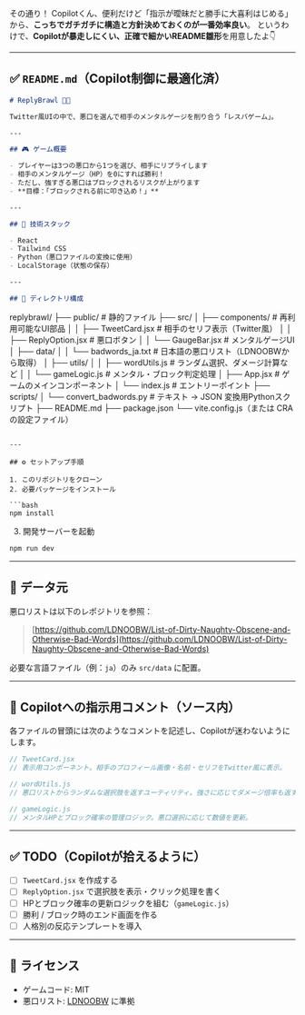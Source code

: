 その通り！
Copilotくん、便利だけど「指示が曖昧だと勝手に大喜利はじめる」から、**こっちでガチガチに構造と方針決めておくのが一番効率良い**。
というわけで、**Copilotが暴走しにくい、正確で細かいREADME雛形**を用意したよ👇

---

## ✅ `README.md`（Copilot制御に最適化済）

```markdown
# ReplyBrawl 🎤💥

Twitter風UIの中で、悪口を選んで相手のメンタルゲージを削り合う「レスバゲーム」。

---

## 🎮 ゲーム概要

- プレイヤーは3つの悪口から1つを選び、相手にリプライします
- 相手のメンタルゲージ（HP）を0にすれば勝利！
- ただし、強すぎる悪口はブロックされるリスクが上がります
- **目標：「ブロックされる前に叩き込め！」**

---

## 🧩 技術スタック

- React
- Tailwind CSS
- Python（悪口ファイルの変換に使用）
- LocalStorage（状態の保存）

---

## 📁 ディレクトリ構成

```

replybrawl/
├── public/                     # 静的ファイル
├── src/
│   ├── components/             # 再利用可能なUI部品
│   │   ├── TweetCard.jsx       # 相手のセリフ表示（Twitter風）
│   │   ├── ReplyOption.jsx     # 悪口ボタン
│   │   └── GaugeBar.jsx        # メンタルゲージUI
│   ├── data/
│   │   └── badwords\_ja.txt     # 日本語の悪口リスト（LDNOOBWから取得）
│   ├── utils/
│   │   ├── wordUtils.js        # ランダム選択、ダメージ計算など
│   │   └── gameLogic.js        # メンタル・ブロック判定処理
│   ├── App.jsx                 # ゲームのメインコンポーネント
│   └── index.js                # エントリーポイント
├── scripts/
│   └── convert\_badwords.py     # テキスト → JSON 変換用Pythonスクリプト
├── README.md
├── package.json
└── vite.config.js（または CRAの設定ファイル）

````

---

## ⚙️ セットアップ手順

1. このリポジトリをクローン
2. 必要パッケージをインストール

```bash
npm install
````

3. 開発サーバーを起動

```bash
npm run dev
```

---

## 🧠 データ元

悪口リストは以下のレポジトリを参照：

> [https://github.com/LDNOOBW/List-of-Dirty-Naughty-Obscene-and-Otherwise-Bad-Words](https://github.com/LDNOOBW/List-of-Dirty-Naughty-Obscene-and-Otherwise-Bad-Words)

必要な言語ファイル（例：`ja`）のみ `src/data` に配置。

---

## 🤖 Copilotへの指示用コメント（ソース内）

各ファイルの冒頭には次のようなコメントを記述し、Copilotが迷わないようにします。

```jsx
// TweetCard.jsx
// 表示用コンポーネント。相手のプロフィール画像・名前・セリフをTwitter風に表示。
```

```js
// wordUtils.js
// 悪口リストからランダムな選択肢を返すユーティリティ。強さに応じてダメージ倍率も返す。
```

```js
// gameLogic.js
// メンタルHPとブロック確率の管理ロジック。悪口選択に応じて数値を更新。
```

---

## ✅ TODO（Copilotが拾えるように）

* [ ] `TweetCard.jsx` を作成する
* [ ] `ReplyOption.jsx` で選択肢を表示・クリック処理を書く
* [ ] HPとブロック確率の更新ロジックを組む（`gameLogic.js`）
* [ ] 勝利 / ブロック時のエンド画面を作る
* [ ] 人格別の反応テンプレートを導入

---

## 📄 ライセンス

* ゲームコード: MIT
* 悪口リスト: [LDNOOBW](https://github.com/LDNOOBW/List-of-Dirty-Naughty-Obscene-and-Otherwise-Bad-Words) に準拠

